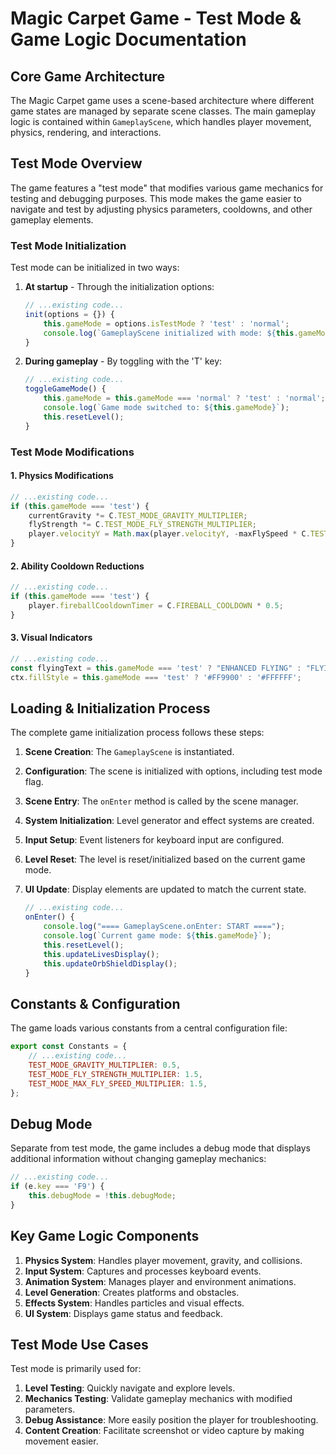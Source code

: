 # Magic Carpet Game - Test Mode & Game Logic Documentation

## Core Game Architecture

The Magic Carpet game uses a scene-based architecture where different game states are managed by separate scene classes. The main gameplay logic is contained within `GameplayScene`, which handles player movement, physics, rendering, and interactions.

## Test Mode Overview

The game features a "test mode" that modifies various game mechanics for testing and debugging purposes. This mode makes the game easier to navigate and test by adjusting physics parameters, cooldowns, and other gameplay elements.

### Test Mode Initialization

Test mode can be initialized in two ways:

1. **At startup** - Through the initialization options:
   ```javascript
   // ...existing code...
   init(options = {}) {
       this.gameMode = options.isTestMode ? 'test' : 'normal';
       console.log(`GameplayScene initialized with mode: ${this.gameMode}`);
   }
   ```

2. **During gameplay** - By toggling with the 'T' key:
   ```javascript
   // ...existing code...
   toggleGameMode() {
       this.gameMode = this.gameMode === 'normal' ? 'test' : 'normal';
       console.log(`Game mode switched to: ${this.gameMode}`);
       this.resetLevel();
   }
   ```

### Test Mode Modifications

#### 1. Physics Modifications
   ```javascript
   // ...existing code...
   if (this.gameMode === 'test') {
       currentGravity *= C.TEST_MODE_GRAVITY_MULTIPLIER;
       flyStrength *= C.TEST_MODE_FLY_STRENGTH_MULTIPLIER;
       player.velocityY = Math.max(player.velocityY, -maxFlySpeed * C.TEST_MODE_MAX_FLY_SPEED_MULTIPLIER);
   }
   ```

#### 2. Ability Cooldown Reductions
   ```javascript
   // ...existing code...
   if (this.gameMode === 'test') {
       player.fireballCooldownTimer = C.FIREBALL_COOLDOWN * 0.5;
   }
   ```

#### 3. Visual Indicators
   ```javascript
   // ...existing code...
   const flyingText = this.gameMode === 'test' ? "ENHANCED FLYING" : "FLYING";
   ctx.fillStyle = this.gameMode === 'test' ? '#FF9900' : '#FFFFFF';
   ```

## Loading & Initialization Process

The complete game initialization process follows these steps:
1. **Scene Creation**: The `GameplayScene` is instantiated.
2. **Configuration**: The scene is initialized with options, including test mode flag.
3. **Scene Entry**: The `onEnter` method is called by the scene manager.
4. **System Initialization**: Level generator and effect systems are created.
5. **Input Setup**: Event listeners for keyboard input are configured.
6. **Level Reset**: The level is reset/initialized based on the current game mode.
7. **UI Update**: Display elements are updated to match the current state.

   ```javascript
   // ...existing code...
   onEnter() {
       console.log("==== GameplayScene.onEnter: START ====");
       console.log(`Current game mode: ${this.gameMode}`);
       this.resetLevel();
       this.updateLivesDisplay();
       this.updateOrbShieldDisplay();
   }
   ```

## Constants & Configuration

The game loads various constants from a central configuration file:
   ```javascript
   export const Constants = {
       // ...existing code...
       TEST_MODE_GRAVITY_MULTIPLIER: 0.5,
       TEST_MODE_FLY_STRENGTH_MULTIPLIER: 1.5,
       TEST_MODE_MAX_FLY_SPEED_MULTIPLIER: 1.5,
   };
   ```

## Debug Mode

Separate from test mode, the game includes a debug mode that displays additional information without changing gameplay mechanics:
   ```javascript
   // ...existing code...
   if (e.key === 'F9') {
       this.debugMode = !this.debugMode;
   }
   ```

## Key Game Logic Components

1. **Physics System**: Handles player movement, gravity, and collisions.
2. **Input System**: Captures and processes keyboard events.
3. **Animation System**: Manages player and environment animations.
4. **Level Generation**: Creates platforms and obstacles.
5. **Effects System**: Handles particles and visual effects.
6. **UI System**: Displays game status and feedback.

## Test Mode Use Cases

Test mode is primarily used for:
1. **Level Testing**: Quickly navigate and explore levels.
2. **Mechanics Testing**: Validate gameplay mechanics with modified parameters.
3. **Debug Assistance**: More easily position the player for troubleshooting.
4. **Content Creation**: Facilitate screenshot or video capture by making movement easier.
